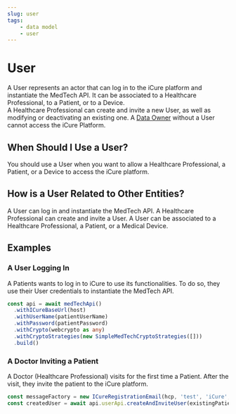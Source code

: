 ```yaml
---
slug: user
tags:
    - data model
    - user
---
```

# User

A User represents an actor that can log in to the iCure platform and instantiate the MedTech API. It can be associated 
to a Healthcare Professional, to a Patient, or to a Device.  
A Healthcare Professional can create and invite a new User, as well as modifying or deactivating an existing one.
A [Data Owner](/{{sdk}}/glossary#data-owner) without a User cannot access the iCure Platform.

## When Should I Use a User?

You should use a User when you want to allow a Healthcare Professional, a Patient, or a Device to access the iCure 
platform.

## How is a User Related to Other Entities?

A User can log in and instantiate the MedTech API.
A Healthcare Professional can create and invite a User.
A User can be associated to a Healthcare Professional, a Patient, or a Medical Device.

## Examples

### A User Logging In

A Patients wants to log in to iCure to use its functionalities. To do so, they use their User credentials to instantiate
the MedTech API.

<!-- file://code-samples/{{sdk}}/explanation/patient-creates-data-sample/index.mts snippet:patient logs in-->
```typescript
const api = await medTechApi()
  .withICureBaseUrl(host)
  .withUserName(patientUserName)
  .withPassword(patientPassword)
  .withCrypto(webcrypto as any)
  .withCryptoStrategies(new SimpleMedTechCryptoStrategies([]))
  .build()
```

### A Doctor Inviting a Patient

A Doctor (Healthcare Professional) visits for the first time a Patient. After the visit, they invite the patient 
to the iCure platform.

<!-- file://code-samples/{{sdk}}/explanation/doctor-invites-a-patient/index.mts snippet:doctor invites user-->
```typescript
const messageFactory = new ICureRegistrationEmail(hcp, 'test', 'iCure', existingPatient)
const createdUser = await api.userApi.createAndInviteUser(existingPatient, messageFactory)
```
